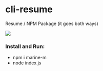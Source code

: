 # cli-resume

Resume / NPM Package (it goes both ways) 

![](https://github.com/marinemekhakyan/cli-resume/blob/master/readme-gif.gif?raw=true)

### Install and Run:
- npm i marine-m 
- node index.js